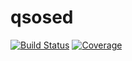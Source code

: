 # qsosed

[![Build Status](https://github.com/arnauqb/qsosed.jl/actions/workflows/CI.yml/badge.svg?branch=main)](https://github.com/arnauqb/qsosed.jl/actions/workflows/CI.yml?query=branch%3Amain)
[![Coverage](https://codecov.io/gh/arnauqb/qsosed.jl/branch/main/graph/badge.svg)](https://codecov.io/gh/arnauqb/qsosed.jl)
